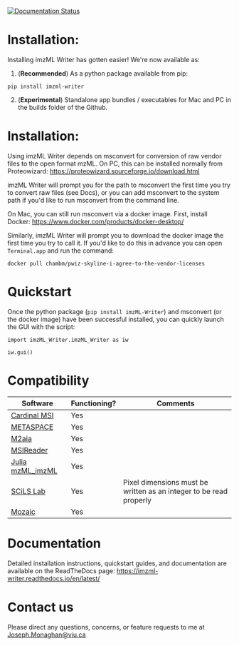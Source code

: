 [![Documentation Status](https://readthedocs.org/projects/imzml-writer/badge/?version=latest)](https://imzml-writer.readthedocs.io/en/latest/?badge=latest)

# **Installation:**

Installing imzML Writer has gotten easier! We're now available as:

1. (**Recommended**) As a python package available from pip:

```
pip install imzml-writer
```

2. (**Experimental**) Standalone app bundles / executables for Mac and PC in the builds folder of the Github.

# **Installation:**

Using imzML Writer depends on msconvert for conversion of raw vendor files to the open format mzML. On PC, this can be installed normally
from Proteowizard:
https://proteowizard.sourceforge.io/download.html

imzML Writer will prompt you for the path to msconvert the first time you try to convert raw files (see Docs), or you can add msconvert to the system path if you'd like to run msconvert from the command line.

On Mac, you can still run msconvert via a docker image. First, install Docker:
https://www.docker.com/products/docker-desktop/

Similarly, imzML Writer will prompt you to download the docker image the first time you try to call it. If you'd like to do this in advance you can open `Terminal.app` and run the command:

```
docker pull chambm/pwiz-skyline-i-agree-to-the-vendor-licenses
```

# **Quickstart**

Once the python package (`pip install imzML-Writer`) and msconvert (or the docker image) have been successful installed, you can quickly
launch the GUI with the script:

```
import imzML_Writer.imzML_Writer as iw

iw.gui()
```

# **Compatibility**

| Software                                                               | Functioning? | Comments                                                           |
| ---------------------------------------------------------------------- | ------------ | ------------------------------------------------------------------ |
| [Cardinal MSI](https://cardinalmsi.org)                                | Yes          |                                                                    |
| [METASPACE](https://metaspace2020.org)                                 | Yes          |                                                                    |
| [M2aia](https://m2aia.de)                                              | Yes          |                                                                    |
| [MSIReader](https://msireader.com)                                     | Yes          |                                                                    |
| [Julia mzML_imzML](https://github.com/CINVESTAV-LABI/julia_mzML_imzML) | Yes          |                                                                    |
| [SCiLS Lab](https://www.bruker.com/en.html)                            | Yes          | Pixel dimensions must be written as an integer to be read properly |
| [Mozaic](https://spectroswiss.ch/software/)                            | Yes          |

# **Documentation**

Detailed installation instructions, quickstart guides, and documentation are available on the ReadTheDocs page:
https://imzml-writer.readthedocs.io/en/latest/

# **Contact us**

Please direct any questions, concerns, or feature requests to me at Joseph.Monaghan@viu.ca
